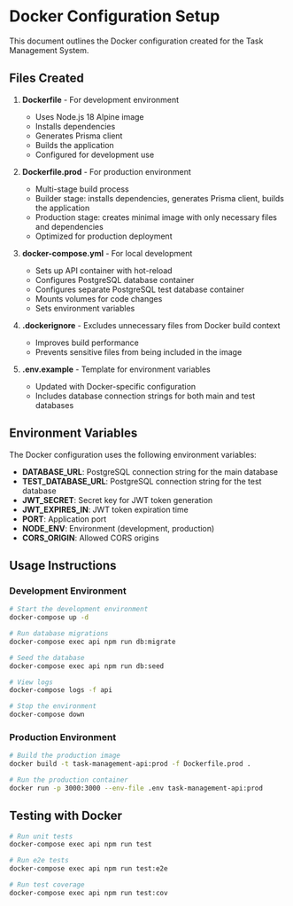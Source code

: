 # Docker Configuration Setup

This document outlines the Docker configuration created for the Task Management System.

## Files Created

1. **Dockerfile** - For development environment
   - Uses Node.js 18 Alpine image
   - Installs dependencies
   - Generates Prisma client
   - Builds the application
   - Configured for development use

2. **Dockerfile.prod** - For production environment
   - Multi-stage build process
   - Builder stage: installs dependencies, generates Prisma client, builds the application
   - Production stage: creates minimal image with only necessary files and dependencies
   - Optimized for production deployment

3. **docker-compose.yml** - For local development
   - Sets up API container with hot-reload
   - Configures PostgreSQL database container
   - Configures separate PostgreSQL test database container
   - Mounts volumes for code changes
   - Sets environment variables

4. **.dockerignore** - Excludes unnecessary files from Docker build context
   - Improves build performance
   - Prevents sensitive files from being included in the image

5. **.env.example** - Template for environment variables
   - Updated with Docker-specific configuration
   - Includes database connection strings for both main and test databases

## Environment Variables

The Docker configuration uses the following environment variables:

- **DATABASE_URL**: PostgreSQL connection string for the main database
- **TEST_DATABASE_URL**: PostgreSQL connection string for the test database
- **JWT_SECRET**: Secret key for JWT token generation
- **JWT_EXPIRES_IN**: JWT token expiration time
- **PORT**: Application port
- **NODE_ENV**: Environment (development, production)
- **CORS_ORIGIN**: Allowed CORS origins

## Usage Instructions

### Development Environment

```bash
# Start the development environment
docker-compose up -d

# Run database migrations
docker-compose exec api npm run db:migrate

# Seed the database
docker-compose exec api npm run db:seed

# View logs
docker-compose logs -f api

# Stop the environment
docker-compose down
```

### Production Environment

```bash
# Build the production image
docker build -t task-management-api:prod -f Dockerfile.prod .

# Run the production container
docker run -p 3000:3000 --env-file .env task-management-api:prod
```

## Testing with Docker

```bash
# Run unit tests
docker-compose exec api npm run test

# Run e2e tests
docker-compose exec api npm run test:e2e

# Run test coverage
docker-compose exec api npm run test:cov
```